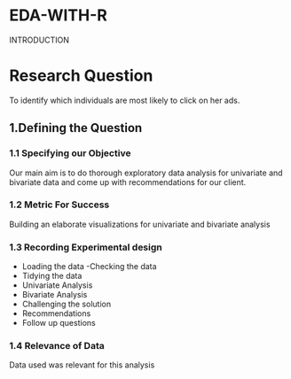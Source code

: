 # EDA-WITH-R



INTRODUCTION

# **Research Question**
 To identify which individuals are most likely to click on her ads. 
 
## **1.Defining the Question**

### **1.1 Specifying our Objective**
Our main aim is to do thorough exploratory data analysis for univariate and bivariate data and come up with recommendations for our client.

### **1.2 Metric For Success**
Building an  elaborate visualizations for univariate and bivariate analysis

### **1.3 Recording Experimental design**
- Loading the data
-Checking the data
- Tidying the data
- Univariate Analysis
- Bivariate Analysis
- Challenging the solution
- Recommendations
- Follow up questions

### **1.4 Relevance of Data**
Data used was relevant for this analysis
